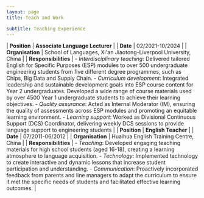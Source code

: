 ```yaml
---
layout: page
title: Teach and Work

subtitle: Teaching Experience
---
```



| **Position** | **Associate Language Lecturer** | 
| **Date** | 02/2021-10/2024 | 
| **Organisation** | School of Languages, Xi'an Jiaotong-Liverpool University, China | 
| **Responsibilities** | -	*Interdisciplinary teaching*: Delivered tailored English for Specific Purposes (ESP) modules to over 500 undergraduate engineering students from five different degree programmes, such as Chips, Big Data and Supply Chain. - *Curriculum development*: Integrated leadership and sustainable development goals into ESP course content for Year 2 undergraduates. Developed a wide range of course materials used by over 4500 Year 1 undergraduate students to achieve their learning objectives. -	*Quality assurance*: Acted as Internal Moderator (IM), ensuring the quality of assessments across ESP modules and promoting an equitable learning environment. -	*Learning support*: Worked as Divisional Continuous Support (DCS) Coordinator, delivering weekly DCS sessions to provide language support to engineering students |
| **Position** | **English Teacher** | 
| **Date** | 07/2011-06/2012 | 
| **Organisation** | Huaihua English Training Centre, China | 
| **Responsibilities** | -	*Teaching*: Developed engaging teaching materials for high school students (aged 16-18), creating a learning atmosphere to language acquisition. -	*Technology*: Implemented technology to create interactive and dynamic lessons that increase student participation and understanding. -	*Communication*: Proactively incorporated feedback from parents and line managers to adapt the curriculum to ensure it met the specific needs of students and facilitated effective learning outcomes. |
